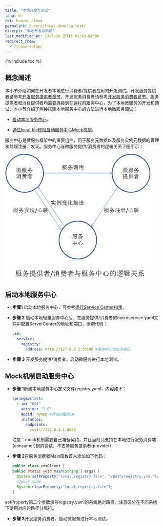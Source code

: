 ```yaml
---
title: "本地开发与测试"
lang: en
ref: huawei-cloud
permalink: /users/local-develop-test/
excerpt: "本地开发与测试"
last_modified_at: 2017-08-15T15:01:43-04:00
redirect_from:
  - /theme-setup/
---
```


{% include toc %}
## 概念阐述

本小节介绍如何在开发者本地进行消费者/提供者应用的开发调试。开发服务提供者请参考[开发服务提供者章节](/users/service-definition/)，开发服务消费者请参考[开发服务消费者章节](/users/develop-with-rest-template/)。服务提供者和消费提供者均需要连接到在远程的服务中心，为了本地微服务的开发和调试，本小节介绍了两种搭建本地服务中心的方法进行本地微服务调试：

* [启动本地服务中心](#启动本地服务中心)。

* [通过local file模拟启动服务中心Mock机制](#mock机制启动服务中心)。

服务中心是微服务框架中的重要组件，用于服务元数据以及服务实例元数据的管理和处理注册、发现。服务中心与微服务提供/消费者的逻辑关系下图所示：

![](/assets/images/local_develop_test.png)

## 启动本地服务中心

* **步骤1** 启动本地服务中心，可参考[运行Service Center指南](/users/setup-environment/#运行service-center)。

* **步骤 2** 启动本地轻量服务中心后，在服务提供/消费者的microservice.yaml文件中配置ServerCenter的地址和端口，示例代码：

   ```yaml
   cse:
     service:
       registry:
         address: http://127.0.0.1:30100 #服务中心地址及端口
   ```

* **步骤 3** 开发服务提供/消费者，启动微服务进行本地测试。

## Mock机制启动服务中心

* **步骤 1**新建本地服务中心定义文件registry.yaml，内容如下：

   ```yaml
   springmvctest:
     - id: "001"
       version: "1.0"
       appid: myapp #调试的服务id
       instances: 
         endpoints:
           rest://127.0.0.1:8080
   ```

   注意：mock机制需要自己准备契约，并且当前只支持在本地进行服务消费端\(consumer\)侧的调试，不支持服务提供者\(provider\)

* **步骤 2**在服务消费者Main函数首末添加如下代码：

   ```java
   public class xxxClient {
   public static void main(String[] args) {
     System.setProperty("local.registry.file", "/path/registry.yaml");
     //your code
     System.clearProperty("local.registry.file");
   }
   ```

setProperty第二个参数填写registry.yaml的系统绝对路径，注意区分在不同系统下使用对应的路径分隔符。

* **步骤 3**开发服务消费者，启动微服务进行本地测试。
